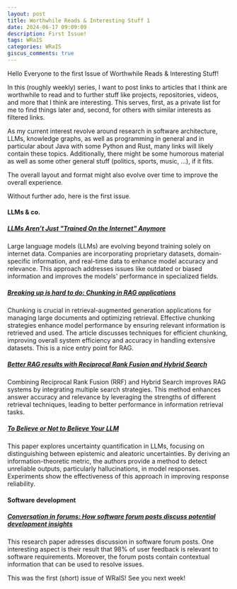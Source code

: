 ```yaml
---
layout: post
title: Worthwhile Reads & Interesting Stuff 1
date: 2024-06-17 09:09:09
description: First Issue!
tags: WRaIS
categories: WRaIS
giscus_comments: true
---
```


Hello Everyone to the first Issue of Worthwhile Reads & Interesting Stuff!

In this (roughly weekly) series, I want to post links to articles that I think are worthwhile to read and to further stuff like projects, repositories, videos, and more that I think are interesting.
This serves, first, as a private list for me to find things later and, second, for others with similar interests as filtered links.

As my current interest revolve around research in software architecture, LLMs, knowledge graphs, as well as programming in general and in particular about Java with some Python and Rust, many links will likely contain these topics.
Additionally, there might be some humorous material as well as some other general stuff (politics, sports, music, ...), if it fits.

The overall layout and format might also evolve over time to improve the overall experience.

Without further ado, here is the first issue.

#### LLMs & co.

##### [LLMs Aren’t Just "Trained On the Internet" Anymore](https://allenpike.com/2024/llms-trained-on-internet)

Large language models (LLMs) are evolving beyond training solely on internet data.
Companies are incorporating proprietary datasets, domain-specific information, and real-time data to enhance model accuracy and relevance.
This approach addresses issues like outdated or biased information and improves the models' performance in specialized fields.

##### [Breaking up is hard to do: Chunking in RAG applications](https://stackoverflow.blog/2024/06/06/breaking-up-is-hard-to-do-chunking-in-rag-applications/)

Chunking is crucial in retrieval-augmented generation applications for managing large documents and optimizing retrieval.
Effective chunking strategies enhance model performance by ensuring relevant information is retrieved and used.
The article discusses techniques for efficient chunking, improving overall system efficiency and accuracy in handling extensive datasets.
This is a nice entry point for RAG.

##### [Better RAG results with Reciprocal Rank Fusion and Hybrid Search](https://www.assembled.com/blog/better-rag-results-with-reciprocal-rank-fusion-and-hybrid-search)

Combining Reciprocal Rank Fusion (RRF) and Hybrid Search improves RAG systems by integrating multiple search strategies.
This method enhances answer accuracy and relevance by leveraging the strengths of different retrieval techniques, leading to better performance in information retrieval tasks.

##### [To Believe or Not to Believe Your LLM](https://arxiv.org/pdf/2406.02543)

This paper explores uncertainty quantification in LLMs, focusing on distinguishing between epistemic and aleatoric uncertainties.
By deriving an information-theoretic metric, the authors provide a method to detect unreliable outputs, particularly hallucinations, in model responses.
Experiments show the effectiveness of this approach in improving response reliability.

#### Software development

##### [Conversation in forums: How software forum posts discuss potential development insights](https://www.sciencedirect.com/science/article/pii/S0164121224001535)

This research paper adresses discussion in software forum posts.
One interesting aspect is their result that 98\% of user feedback is relevant to software requirements.
Moreover, the forum posts contain contextual information that can be used to resolve issues.

This was the first (short) issue of WRaIS!
See you next week!
